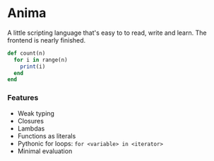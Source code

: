 # Anima

A little scripting language that's easy to to read, write and learn. The frontend is nearly finished.


```ruby
def count(n)
  for i in range(n)
    print(i)
  end
end
```

### Features

* Weak typing
* Closures
* Lambdas
* Functions as literals
* Pythonic for loops: `for <variable> in <iterator>`
* Minimal evaluation
